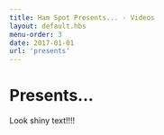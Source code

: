 ```yaml
---
title: Ham Spot Presents... - Videos
layout: default.hbs
menu-order: 3
date: 2017-01-01
url: 'presents'
---
```


# Presents...

Look shiny text!!!!